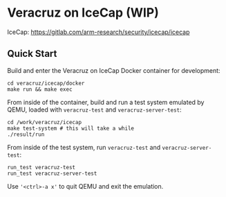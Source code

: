 # Veracruz on IceCap (WIP)

IceCap: https://gitlab.com/arm-research/security/icecap/icecap

## Quick Start

Build and enter the Veracruz on IceCap Docker container for development:

```
cd veracruz/icecap/docker
make run && make exec
```

From inside of the container, build and run a test system emulated by QEMU,
loaded with `veracruz-test` and `veracruz-server-test`:

```
cd /work/veracruz/icecap
make test-system # this will take a while
./result/run
```

From inside of the test system, run `veracruz-test` and `veracruz-server-test`:

```
run_test veracruz-test
run_test veracruz-server-test
```

Use `'<ctrl>-a x'` to quit QEMU and exit the emulation.

